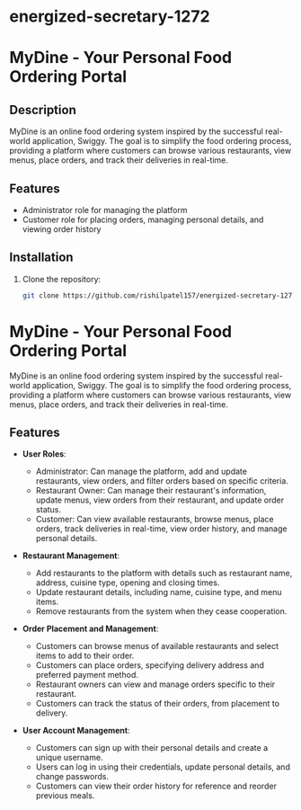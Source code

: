 # energized-secretary-1272
# MyDine - Your Personal Food Ordering Portal

## Description

MyDine is an online food ordering system inspired by the successful real-world application, Swiggy. The goal is to simplify the food ordering process, providing a platform where customers can browse various restaurants, view menus, place orders, and track their deliveries in real-time.

## Features

- Administrator role for managing the platform
- Customer role for placing orders, managing personal details, and viewing order history

## Installation

1. Clone the repository:

   ```bash
   git clone https://github.com/rishilpatel157/energized-secretary-1272.git

# MyDine - Your Personal Food Ordering Portal

MyDine is an online food ordering system inspired by the successful real-world application, Swiggy. The goal is to simplify the food ordering process, providing a platform where customers can browse various restaurants, view menus, place orders, and track their deliveries in real-time.

## Features

- **User Roles**:
  - Administrator: Can manage the platform, add and update restaurants, view orders, and filter orders based on specific criteria.
  - Restaurant Owner: Can manage their restaurant's information, update menus, view orders from their restaurant, and update order status.
  - Customer: Can view available restaurants, browse menus, place orders, track deliveries in real-time, view order history, and manage personal details.

- **Restaurant Management**:
  - Add restaurants to the platform with details such as restaurant name, address, cuisine type, opening and closing times.
  - Update restaurant details, including name, cuisine type, and menu items.
  - Remove restaurants from the system when they cease cooperation.

- **Order Placement and Management**:
  - Customers can browse menus of available restaurants and select items to add to their order.
  - Customers can place orders, specifying delivery address and preferred payment method.
  - Restaurant owners can view and manage orders specific to their restaurant.
  - Customers can track the status of their orders, from placement to delivery.

- **User Account Management**:
  - Customers can sign up with their personal details and create a unique username.
  - Users can log in using their credentials, update personal details, and change passwords.
  - Customers can view their order history for reference and reorder previous meals.



